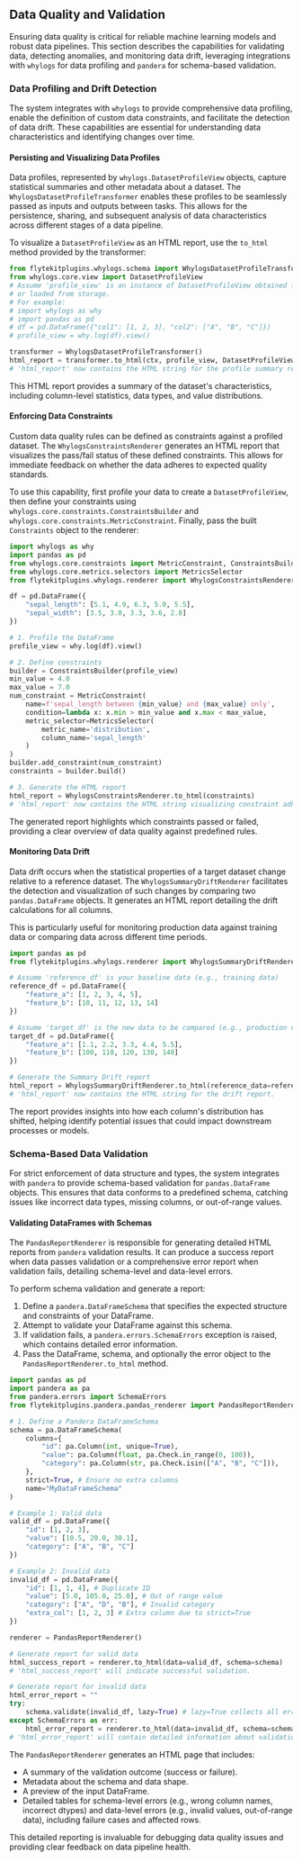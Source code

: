 
<!--
help_text: ''
key: summary_data_quality_and_validation_d17151a1-0083-4898-9ba8-792ac9aed61e
modules:
- flytekitplugins.whylogs
- flytekitplugins.whylogs.schema
- flytekitplugins.whylogs.renderer
- flytekitplugins.pandera.pandas_renderer
questions_to_answer: []
type: summary

-->
## Data Quality and Validation

Ensuring data quality is critical for reliable machine learning models and robust data pipelines. This section describes the capabilities for validating data, detecting anomalies, and monitoring data drift, leveraging integrations with `whylogs` for data profiling and `pandera` for schema-based validation.

### Data Profiling and Drift Detection

The system integrates with `whylogs` to provide comprehensive data profiling, enable the definition of custom data constraints, and facilitate the detection of data drift. These capabilities are essential for understanding data characteristics and identifying changes over time.

#### Persisting and Visualizing Data Profiles

Data profiles, represented by `whylogs.DatasetProfileView` objects, capture statistical summaries and other metadata about a dataset. The `WhylogsDatasetProfileTransformer` enables these profiles to be seamlessly passed as inputs and outputs between tasks. This allows for the persistence, sharing, and subsequent analysis of data characteristics across different stages of a data pipeline.

To visualize a `DatasetProfileView` as an HTML report, use the `to_html` method provided by the transformer:

```python
from flytekitplugins.whylogs.schema import WhylogsDatasetProfileTransformer
from whylogs.core.view import DatasetProfileView
# Assume 'profile_view' is an instance of DatasetProfileView obtained from a task output
# or loaded from storage.
# For example:
# import whylogs as why
# import pandas as pd
# df = pd.DataFrame({"col1": [1, 2, 3], "col2": ["A", "B", "C"]})
# profile_view = why.log(df).view()

transformer = WhylogsDatasetProfileTransformer()
html_report = transformer.to_html(ctx, profile_view, DatasetProfileView)
# 'html_report' now contains the HTML string for the profile summary report.
```

This HTML report provides a summary of the dataset's characteristics, including column-level statistics, data types, and value distributions.

#### Enforcing Data Constraints

Custom data quality rules can be defined as constraints against a profiled dataset. The `WhylogsConstraintsRenderer` generates an HTML report that visualizes the pass/fail status of these defined constraints. This allows for immediate feedback on whether the data adheres to expected quality standards.

To use this capability, first profile your data to create a `DatasetProfileView`, then define your constraints using `whylogs.core.constraints.ConstraintsBuilder` and `whylogs.core.constraints.MetricConstraint`. Finally, pass the built `Constraints` object to the renderer:

```python
import whylogs as why
import pandas as pd
from whylogs.core.constraints import MetricConstraint, ConstraintsBuilder
from whylogs.core.metrics.selectors import MetricsSelector
from flytekitplugins.whylogs.renderer import WhylogsConstraintsRenderer

df = pd.DataFrame({
    "sepal_length": [5.1, 4.9, 6.3, 5.0, 5.5],
    "sepal_width": [3.5, 3.0, 3.3, 3.6, 2.8]
})

# 1. Profile the DataFrame
profile_view = why.log(df).view()

# 2. Define constraints
builder = ConstraintsBuilder(profile_view)
min_value = 4.0
max_value = 7.0
num_constraint = MetricConstraint(
    name=f'sepal_length between {min_value} and {max_value} only',
    condition=lambda x: x.min > min_value and x.max < max_value,
    metric_selector=MetricsSelector(
        metric_name='distribution',
        column_name='sepal_length'
    )
)
builder.add_constraint(num_constraint)
constraints = builder.build()

# 3. Generate the HTML report
html_report = WhylogsConstraintsRenderer.to_html(constraints)
# 'html_report' now contains the HTML string visualizing constraint adherence.
```

The generated report highlights which constraints passed or failed, providing a clear overview of data quality against predefined rules.

#### Monitoring Data Drift

Data drift occurs when the statistical properties of a target dataset change relative to a reference dataset. The `WhylogsSummaryDriftRenderer` facilitates the detection and visualization of such changes by comparing two `pandas.DataFrame` objects. It generates an HTML report detailing the drift calculations for all columns.

This is particularly useful for monitoring production data against training data or comparing data across different time periods.

```python
import pandas as pd
from flytekitplugins.whylogs.renderer import WhylogsSummaryDriftRenderer

# Assume 'reference_df' is your baseline data (e.g., training data)
reference_df = pd.DataFrame({
    "feature_a": [1, 2, 3, 4, 5],
    "feature_b": [10, 11, 12, 13, 14]
})

# Assume 'target_df' is the new data to be compared (e.g., production data)
target_df = pd.DataFrame({
    "feature_a": [1.1, 2.2, 3.3, 4.4, 5.5],
    "feature_b": [100, 110, 120, 130, 140]
})

# Generate the Summary Drift report
html_report = WhylogsSummaryDriftRenderer.to_html(reference_data=reference_df, target_data=target_df)
# 'html_report' now contains the HTML string for the drift report.
```

The report provides insights into how each column's distribution has shifted, helping identify potential issues that could impact downstream processes or models.

### Schema-Based Data Validation

For strict enforcement of data structure and types, the system integrates with `pandera` to provide schema-based validation for `pandas.DataFrame` objects. This ensures that data conforms to a predefined schema, catching issues like incorrect data types, missing columns, or out-of-range values.

#### Validating DataFrames with Schemas

The `PandasReportRenderer` is responsible for generating detailed HTML reports from `pandera` validation results. It can produce a success report when data passes validation or a comprehensive error report when validation fails, detailing schema-level and data-level errors.

To perform schema validation and generate a report:

1.  Define a `pandera.DataFrameSchema` that specifies the expected structure and constraints of your DataFrame.
2.  Attempt to validate your DataFrame against this schema.
3.  If validation fails, a `pandera.errors.SchemaErrors` exception is raised, which contains detailed error information.
4.  Pass the DataFrame, schema, and optionally the error object to the `PandasReportRenderer.to_html` method.

```python
import pandas as pd
import pandera as pa
from pandera.errors import SchemaErrors
from flytekitplugins.pandera.pandas_renderer import PandasReportRenderer

# 1. Define a Pandera DataFrameSchema
schema = pa.DataFrameSchema(
    columns={
        "id": pa.Column(int, unique=True),
        "value": pa.Column(float, pa.Check.in_range(0, 100)),
        "category": pa.Column(str, pa.Check.isin(["A", "B", "C"])),
    },
    strict=True, # Ensure no extra columns
    name="MyDataFrameSchema"
)

# Example 1: Valid data
valid_df = pd.DataFrame({
    "id": [1, 2, 3],
    "value": [10.5, 20.0, 30.1],
    "category": ["A", "B", "C"]
})

# Example 2: Invalid data
invalid_df = pd.DataFrame({
    "id": [1, 1, 4], # Duplicate ID
    "value": [5.0, 105.0, 25.0], # Out of range value
    "category": ["A", "D", "B"], # Invalid category
    "extra_col": [1, 2, 3] # Extra column due to strict=True
})

renderer = PandasReportRenderer()

# Generate report for valid data
html_success_report = renderer.to_html(data=valid_df, schema=schema)
# 'html_success_report' will indicate successful validation.

# Generate report for invalid data
html_error_report = ""
try:
    schema.validate(invalid_df, lazy=True) # lazy=True collects all errors
except SchemaErrors as err:
    html_error_report = renderer.to_html(data=invalid_df, schema=schema, error=err)
# 'html_error_report' will contain detailed information about validation failures.
```

The `PandasReportRenderer` generates an HTML page that includes:
*   A summary of the validation outcome (success or failure).
*   Metadata about the schema and data shape.
*   A preview of the input DataFrame.
*   Detailed tables for schema-level errors (e.g., wrong column names, incorrect dtypes) and data-level errors (e.g., invalid values, out-of-range data), including failure cases and affected rows.

This detailed reporting is invaluable for debugging data quality issues and providing clear feedback on data pipeline health.
<!--
key: summary_data_quality_and_validation_d17151a1-0083-4898-9ba8-792ac9aed61e
type: summary_end

-->
<!--
code_unit: flytekitplugins.whylogs.WhylogsConstraintsRenderer
code_unit_type: class
help_text: ''
key: example_20eba6b3-bddd-474c-a2bd-700acd14cc84
type: example

-->
<!--
code_unit: flytekitplugins.whylogs.WhylogsSummaryDriftRenderer
code_unit_type: class
help_text: ''
key: example_9beac597-4602-4a12-ba32-d74b4ce11188
type: example

-->
<!--
code_unit: flytekitplugins.whylogs.WhylogsDatasetProfileTransformer
code_unit_type: class
help_text: ''
key: example_313e78b5-f3fd-4b31-aacf-9e77f6f2b3c8
type: example

-->
<!--
code_unit: flytekitplugins.whylogs.schema.WhylogsDatasetProfileTransformer
code_unit_type: class
help_text: ''
key: example_2b600077-69f7-4ee5-b914-1aec420a0979
type: example

-->
<!--
code_unit: flytekitplugins.whylogs.renderer.WhylogsSummaryDriftRenderer
code_unit_type: class
help_text: ''
key: example_7d92ad53-8782-460c-adf6-340e13732665
type: example

-->
<!--
code_unit: flytekitplugins.whylogs.renderer.WhylogsConstraintsRenderer
code_unit_type: class
help_text: ''
key: example_15a417e0-9528-4196-9c56-d3f5933c6906
type: example

-->
<!--
code_unit: flytekitplugins.pandera.pandas_renderer.PandasReportRenderer
code_unit_type: class
help_text: ''
key: example_2c4255fd-03b9-4b00-8619-926c02ea4911
type: example

-->
<!--
code_unit: flytekitplugins.pandera.pandas_renderer.PandasReport
code_unit_type: class
help_text: ''
key: example_92bab107-2408-4885-9870-7d0fdc7001dc
type: example

-->